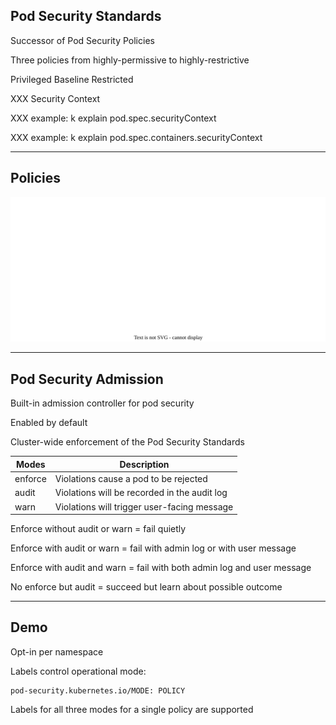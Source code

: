 ## Pod Security Standards

Successor of Pod Security Policies [](https://kubernetes.io/docs/concepts/security/pod-security-policy/)

Three policies from highly-permissive to highly-restrictive [](https://kubernetes.io/docs/concepts/security/pod-security-standards/)

Privileged [](https://kubernetes.io/docs/concepts/security/pod-security-standards/#privileged)
<i class="fa fa-less-than"></i>
Baseline [](https://kubernetes.io/docs/concepts/security/pod-security-standards/#baseline)
<i class="fa fa-less-than"></i>
Restricted [](https://kubernetes.io/docs/concepts/security/pod-security-standards/#restricted)

XXX Security Context [](https://kubernetes.io/docs/tasks/configure-pod-container/security-context/)

XXX example: k explain pod.spec.securityContext

XXX example: k explain pod.spec.containers.securityContext

---

## Policies

![](120_kubernetes/pod_security_standards/policies.drawio.svg) <!-- .element: style="width: 90%;" -->

---

## Pod Security Admission

Built-in admission controller for pod security

Enabled by default

Cluster-wide enforcement of the Pod Security Standards [](https://kubernetes.io/docs/concepts/security/pod-security-admission/)

| Modes   | Description                                                                                                  |
|---------|--------------------------------------------------------------------------------------------------------------|
| enforce | Violations cause a pod to be rejected                                                                        |
| audit   | Violations will be recorded in the audit log [](https://kubernetes.io/docs/tasks/debug/debug-cluster/audit/) |
| warn    | Violations will trigger user-facing message                                                                  |

Enforce without audit or warn = fail quietly

Enforce with audit or warn = fail with admin log or with user message

Enforce with audit and warn = fail with both admin log and user message

No enforce but audit = succeed but learn about possible outcome


---

## Demo

Opt-in per namespace

Labels control operational mode:

```plaintext
pod-security.kubernetes.io/MODE: POLICY
```

Labels for all three modes for a single policy are supported